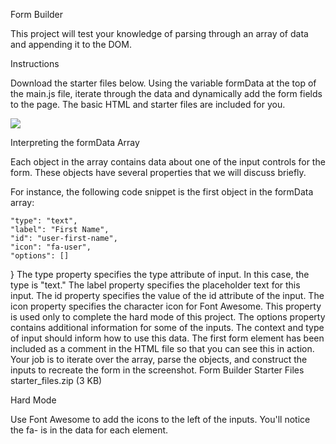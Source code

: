 Form Builder

This project will test your knowledge of parsing through an array of data and appending it to the DOM.

Instructions

Download the starter files below. Using the variable formData at the top of the main.js file, iterate through the data and dynamically add the form fields to the page. The basic HTML and starter files are included for you. 

<img src="https://camo.githubusercontent.com/609ba70ae960a6d7fef45f78e927debc1e9218fa/68747470733a2f2f7469792d6c6561726e2d636f6e74656e742e73332e616d617a6f6e6177732e636f6d2f64393836393530352d66756c6c2e706e67">

Interpreting the formData Array

Each object in the array contains data about one of the input controls for the form. These objects have several properties that we will discuss briefly.

For instance, the following code snippet is the first object in the formData array:

    "type": "text",
    "label": "First Name",
    "id": "user-first-name",
    "icon": "fa-user",
    "options": []
}
The type property specifies the type attribute of input. In this case, the type is "text."
The label property specifies the placeholder text for this input.
The id property specifies the value of the id attribute of the input.
The icon property specifies the character icon for Font Awesome. This property is used only to complete the hard mode of this project.
The options property contains additional information for some of the inputs. The context and type of input should inform how to use this data.
The first form element has been included as a comment in the HTML file so that you can see this in action. Your job is to iterate over the array, parse the objects, and construct the inputs to recreate the form in the screenshot.
Form Builder Starter Files starter_files.zip (3 KB)

Hard Mode

Use Font Awesome to add the icons to the left of the inputs. You'll notice the fa- is in the data for each element.

